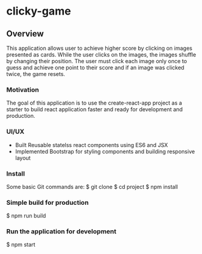 
# clicky-game

## Overview
This application allows user to achieve higher score by clicking on images presented as cards. While the user clicks on the images, the images shuffle by changing their position. The user must click each image only once to guess and achieve one point to their score and if an image was clicked twice, the game resets.

### Motivation
The goal of this application is to use the create-react-app project as a starter to build react application faster and ready for development and production.   

### UI/UX 
* Built Reusable statelss react components using ES6 and JSX 
* Implemented Bootstrap for styling components and building responsive layout

### Install

Some basic Git commands are:
$ git clone 
$ cd project
$ npm install


### Simple build for production
$ npm run build

### Run the application for development
$ npm start






